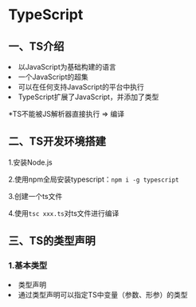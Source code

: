 # TypeScript
## 一、TS介绍
<li>以JavaScript为基础构建的语言

<li>一个JavaScript的超集

<li>可以在任何支持JavaScript的平台中执行

<li>TypeScript扩展了JavaScript，并添加了类型

*TS不能被JS解析器直接执行 => 编译

## 二、TS开发环境搭建
1.安装Node.js

2.使用npm全局安装typescript：`npm i -g typescript`

3.创建一个ts文件

4.使用`tsc xxx.ts`对ts文件进行编译

## 三、TS的类型声明
### 1.基本类型
  <li>类型声明
    <li>通过类型声明可以指定TS中变量（参数、形参）的类型
      
  
